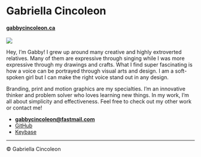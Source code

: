 # Gabriella Cincoleon

#### [gabbycincoleon.ca](http://gabbycincoleon.ca/)

![](gabby.png)

Hey, I’m Gabby! I grew up around many creative and highly extroverted relatives. Many of them are expressive through singing while I was more expressive through my drawings and crafts. What I find super fascinating is how a voice can be portrayed through visual arts and design. I am a soft-spoken girl but I can make the right voice stand out in any design.

Branding, print and motion graphics are my specialties. I’m an innovative thinker and problem solver who loves learning new things. In my work, I’m all about simplicity and effectiveness. Feel free to check out my other work or contact me!

- **[gabbycincoleon@fastmail.com](mailto:gabbycincoleon@fastmail.com)**
- [GitHub](https://github.com/GabbyCinco)
- [Keybase](https://keybase.io.GabbyCinco)

---

© Gabriella Cincoleon
